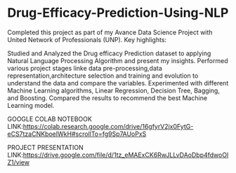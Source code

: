 # Drug-Efficacy-Prediction-Using-NLP
Completed this project as part of my Avance Data Science Project with United Network of Professionals (UNP). Key highlights:

Studied and Analyzed the Drug efficacy Prediction dataset to applying Natural Language Processing Algorithm and present my insights. Performed various project stages linke data pre-processing,data representation,architecture selection and training and evolution to understand the data and compare the variables. Experimented with different Machine Learning algorithms, Linear Regression, Decision Tree, Bagging, and Boosting. Compared the results to recommend the best Machine Learning model.


GOOGLE COLAB NOTEBOOK LINK:https://colab.research.google.com/drive/16gfyrV2jx0FytG-eCS7tzaCNKboeIWkH#scrollTo=fg9Sp7AUoPxS

PROJECT PRESENTATION LINK:https://drive.google.com/file/d/1tz_eMAExCK6RwJLLvDAoDbp4fdwoOlZ1/view

